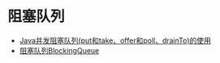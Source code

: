 阻塞队列
==============

- [Java并发阻塞队列(put和take、offer和poll、drainTo)的使用](https://lawrence-zxc.github.io/2011/03/14/thread-blocking/)
- [阻塞队列BlockingQueue](https://blog.csdn.net/u010887744/article/details/70195270)

